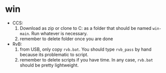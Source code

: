# win
- CCS: 
  1. Download as zip or clone to C: as a folder that should be named ```win-main```. Run whatever is necessary.
  2. remember to delete folder once you are done
- RvB: 
  1. from USB, only copy ```rvb.bat```. You should type ```rvb_pass``` by hand because its problematic to script.
  2. remember to delete scripts if you have time. In any case, ```rvb.bat``` should be pretty lightweight.
